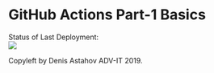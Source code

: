# GitHub Actions Part-1 Basics


Status of Last Deployment:<br>
<img src="https://github.com/tudorticau/github-actions-part-1-basics/workflows/My-GitHubActions-Basics/badge.svg?branch=master"><br>


Copyleft by Denis Astahov ADV-IT 2019.
